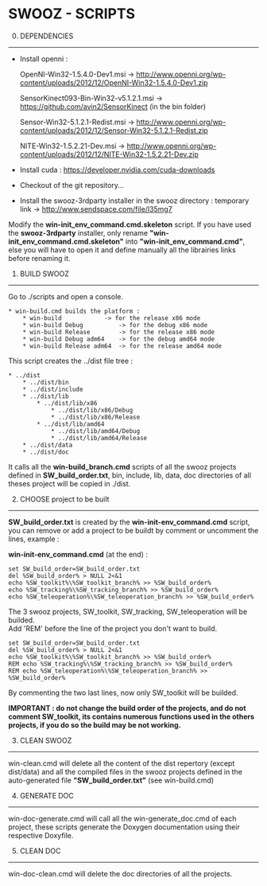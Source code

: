 SWOOZ - SCRIPTS
===============

0. DEPENDENCIES
---------------

 * Install openni :

	OpenNI-Win32-1.5.4.0-Dev1.msi -> http://www.openni.org/wp-content/uploads/2012/12/OpenNI-Win32-1.5.4.0-Dev1.zip
	
	SensorKinect093-Bin-Win32-v5.1.2.1.msi -> https://github.com/avin2/SensorKinect (in the bin folder)
	
	Sensor-Win32-5.1.2.1-Redist.msi -> http://www.openni.org/wp-content/uploads/2012/12/Sensor-Win32-5.1.2.1-Redist.zip
	
	NITE-Win32-1.5.2.21-Dev.msi -> http://www.openni.org/wp-content/uploads/2012/12/NITE-Win32-1.5.2.21-Dev.zip  
	 
	
 * Install cuda : https://developer.nvidia.com/cuda-downloads

 * Checkout of the git repository...

 * Install the swooz-3rdparty installer in the swooz directory : temporary link -> http://www.sendspace.com/file/l35mg7


Modify the **win-init_env_command.cmd.skeleton** script.
If you have used the **swooz-3rdparty** installer, only rename **"win-init_env_command.cmd.skeleton"** into **"win-init_env_command.cmd"**, else you will have to open it and define manually all the librairies links before renaming it.


1. BUILD SWOOZ
--------------

Go to ./scripts and open a console.

	* win-build.cmd builds the platform :
		* win-build 		   -> for the release x86 mode
		* win-build Debug          -> for the debug x86 mode 
		* win-build Release  	   -> for the release x86 mode
		* win-build Debug adm64    -> for the debug amd64 mode 
		* win-build Release adm64  -> for the release amd64 mode
	
This script creates the ../dist file tree :  

	* ../dist
		* ../dist/bin
		* ../dist/include
		* ../dist/lib
			* ../dist/lib/x86
				* ../dist/lib/x86/Debug
				* ../dist/lib/x86/Release
			* ../dist/lib/amd64
				* ../dist/lib/amd64/Debug
				* ../dist/lib/amd64/Release
		* ../dist/data
		* ../dist/doc

It calls all the **win-build_branch.cmd** scripts of all the swooz projects defined in **SW_build_order.txt**,
bin, include, lib, data, doc directories of all theses project will be copied in ./dist.



2. CHOOSE project to be built
-----------------------------


**SW_build_order.txt** is created by the **win-init-env_command.cmd** script, you can remove or add a project to be buildt by comment or uncomment the lines, example :

**win-init-env_command.cmd** (at the end) :

	set SW_build_order=SW_build_order.txt
	del %SW_build_order% > NULL 2<&1
	echo %SW_toolkit%\%SW_toolkit_branch% >> %SW_build_order%
	echo %SW_tracking%\%SW_tracking_branch% >> %SW_build_order%
	echo %SW_teleoperation%\%SW_teleoperation_branch% >> %SW_build_order%
	
The 3 swooz projects, SW_toolkit, SW_tracking, SW_teleoperation will be builded.  
Add 'REM' before the line of the project you don't want to build.
	
	set SW_build_order=SW_build_order.txt
	del %SW_build_order% > NULL 2<&1
	echo %SW_toolkit%\%SW_toolkit_branch% >> %SW_build_order%
	REM echo %SW_tracking%\%SW_tracking_branch% >> %SW_build_order%
	REM echo %SW_teleoperation%\%SW_teleoperation_branch% >> %SW_build_order%	
	
By commenting the two last lines, now only SW_toolkit will be builded.
	
__IMPORTANT : do not change the build order of the projects, and do not comment SW_toolkit, its contains numerous 
functions used in the others projects, if you do so the build may be not working.__
	
	
3. CLEAN SWOOZ
--------------
	
win-clean.cmd will delete all the content of the dist repertory (except dist/data) and all the compiled files
in the swooz projects defined in the auto-generated file **"SW_build_order.txt"** (see win-build.cmd)


4. GENERATE DOC
---------------
 
win-doc-generate.cmd will call all the win-generate_doc.cmd of each project, these scripts generate the Doxygen documentation using their respective Doxyfile.

5. CLEAN DOC
------------

win-doc-clean.cmd will delete the doc directories of all the projects.



